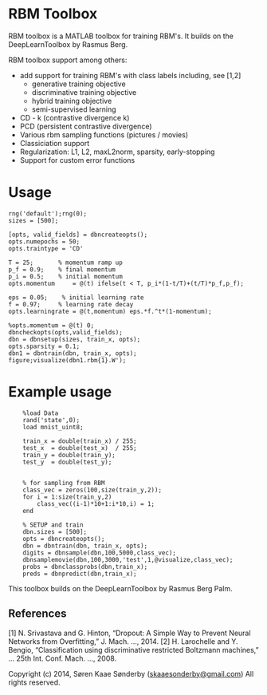 # RBM Toolbox

RBM toolbox is a MATLAB toolbox for training RBM's. It builds on the DeepLearnToolbox by Rasmus Berg.

RBM toolbox support among others:

 * add support for training RBM's with class labels including, see [1,2]
    * generative training objective
    * discriminative training objective
    * hybrid training objective
    * semi-supervised learning
 * CD - k (contrastive divergence k)
 * PCD (persistent contrastive divergence)
 * Various rbm sampling functions (pictures / movies)
 * Classiciation support
 * Regularization: L1, L2, maxL2norm, sparsity, early-stopping
 * Support for custom error functions

 # Usage
 
 ```
 rng('default');rng(0);
sizes = [500];

[opts, valid_fields] = dbncreateopts();
opts.numepochs = 50;
opts.traintype = 'CD'

T = 25;       % momentum ramp up
p_f = 0.9;    % final momentum
p_i = 0.5;    % initial momentum
opts.momentum     = @(t) ifelse(t < T, p_i*(1-t/T)+(t/T)*p_f,p_f);

eps = 0.05;    % initial learning rate
f = 0.97;     % learning rate decay
opts.learningrate = @(t,momentum) eps.*f.^t*(1-momentum);

%opts.momentum = @(t) 0;
dbncheckopts(opts,valid_fields);
dbn = dbnsetup(sizes, train_x, opts);
opts.sparsity = 0.1;  
dbn1 = dbntrain(dbn, train_x, opts);
figure;visualize(dbn1.rbm{1}.W');
 ```


 # Example usage


		%load Data
		rand('state',0);
		load mnist_uint8;

		train_x = double(train_x) / 255;
		test_x  = double(test_x)  / 255;
		train_y = double(train_y);
		test_y  = double(test_y);


		% for sampling from RBM
		class_vec = zeros(100,size(train_y,2));
		for i = 1:size(train_y,2)
		    class_vec((i-1)*10+1:i*10,i) = 1;
		end

		% SETUP and train
		dbn.sizes = [500];
		opts = dbncreateopts();
		dbn = dbntrain(dbn, train_x, opts);
		digits = dbnsample(dbn,100,5000,class_vec);
		dbnsamplemovie(dbn,100,3000,'test',1,@visualize,class_vec);
		probs = dbnclassprobs(dbn,train_x);
		preds = dbnpredict(dbn,train_x);


This toolbox builds on the DeepLearnToolbox by Rasmus Berg Palm.

## References

[1] N. Srivastava and G. Hinton, “Dropout: A Simple Way to Prevent Neural Networks from Overfitting,” J. Mach.  …, 2014.
[2] H. Larochelle and Y. Bengio, “Classification using discriminative restricted Boltzmann machines,” … 25th Int. Conf. Mach. …, 2008.

 Copyright (c) 2014, Søren Kaae Sønderby (skaaesonderby@gmail.com)
All rights reserved.